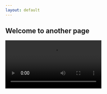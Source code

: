 ```yaml
---
layout: default
---
```


## Welcome to another page

![anim](https://github.com/maximillian-dolan/qr_pylj/blob/main/assets/vids/mixed_local_mc.mov)
